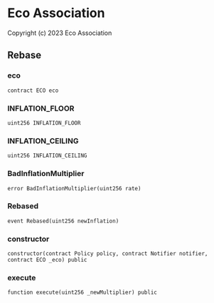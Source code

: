 # Eco Association
Copyright (c) 2023 Eco Association

## Rebase

### eco

```solidity
contract ECO eco
```

### INFLATION_FLOOR

```solidity
uint256 INFLATION_FLOOR
```

### INFLATION_CEILING

```solidity
uint256 INFLATION_CEILING
```

### BadInflationMultiplier

```solidity
error BadInflationMultiplier(uint256 rate)
```

### Rebased

```solidity
event Rebased(uint256 newInflation)
```

### constructor

```solidity
constructor(contract Policy policy, contract Notifier notifier, contract ECO _eco) public
```

### execute

```solidity
function execute(uint256 _newMultiplier) public
```

